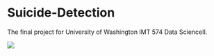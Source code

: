 # Suicide-Detection

The final project for University of Washington IMT 574 Data ScienceII.



![](C:\Users\kiki\AppData\Roaming\marktext\images\2024-06-01-08-59-21-ModelCard.jpg)
